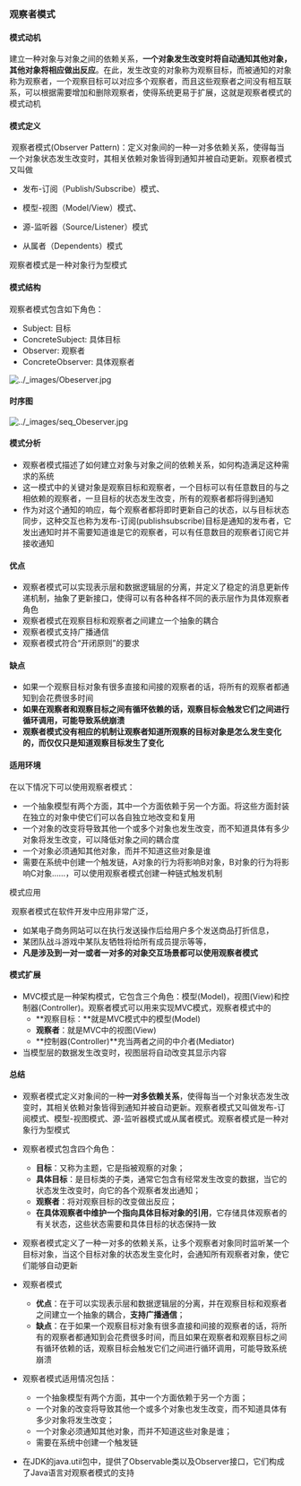 ### 观察者模式

#### 模式动机

​		建立一种对象与对象之间的依赖关系，**一个对象发生改变时将自动通知其他对象，其他对象将相应做出反应**。在此，发生改变的对象称为观察目标，而被通知的对象称为观察者，一个观察目标可以对应多个观察者，而且这些观察者之间没有相互联系，可以根据需要增加和删除观察者，使得系统更易于扩展，这就是观察者模式的模式动机



#### 模式定义

​		观察者模式(Observer Pattern)：定义对象间的一种一对多依赖关系，使得每当一个对象状态发生改变时，其相关依赖对象皆得到通知并被自动更新。观察者模式又叫做

- 发布-订阅（Publish/Subscribe）模式、

- 模型-视图（Model/View）模式、
- 源-监听器（Source/Listener）模式
- 从属者（Dependents）模式

观察者模式是一种对象行为型模式



#### 模式结构

观察者模式包含如下角色：

- Subject: 目标
- ConcreteSubject: 具体目标
- Observer: 观察者
- ConcreteObserver: 具体观察者

![../_images/Obeserver.jpg](https://design-patterns.readthedocs.io/zh_CN/latest/_images/Obeserver.jpg)





#### 时序图

![../_images/seq_Obeserver.jpg](https://design-patterns.readthedocs.io/zh_CN/latest/_images/seq_Obeserver.jpg)





#### 模式分析

- 观察者模式描述了如何建立对象与对象之间的依赖关系，如何构造满足这种需求的系统
- 这一模式中的关键对象是观察目标和观察者，一个目标可以有任意数目的与之相依赖的观察者，一旦目标的状态发生改变，所有的观察者都将得到通知
- 作为对这个通知的响应，每个观察者都将即时更新自己的状态，以与目标状态同步，这种交互也称为发布-订阅(publishsubscribe)目标是通知的发布者，它发出通知时并不需要知道谁是它的观察者，可以有任意数目的观察者订阅它并接收通知



#### 优点

- 观察者模式可以实现表示层和数据逻辑层的分离，并定义了稳定的消息更新传递机制，抽象了更新接口，使得可以有各种各样不同的表示层作为具体观察者角色
- 观察者模式在观察目标和观察者之间建立一个抽象的耦合
- 观察者模式支持广播通信
- 观察者模式符合“开闭原则”的要求

#### 缺点

- 如果一个观察目标对象有很多直接和间接的观察者的话，将所有的观察者都通知到会花费很多时间
- **如果在观察者和观察目标之间有循环依赖的话，观察目标会触发它们之间进行循环调用，可能导致系统崩溃**
- **观察者模式没有相应的机制让观察者知道所观察的目标对象是怎么发生变化的，而仅仅只是知道观察目标发生了变化**



#### 适用环境

在以下情况下可以使用观察者模式：

- 一个抽象模型有两个方面，其中一个方面依赖于另一个方面。将这些方面封装在独立的对象中使它们可以各自独立地改变和复用
- 一个对象的改变将导致其他一个或多个对象也发生改变，而不知道具体有多少对象将发生改变，可以降低对象之间的耦合度
- 一个对象必须通知其他对象，而并不知道这些对象是谁
- 需要在系统中创建一个触发链，A对象的行为将影响B对象，B对象的行为将影响C对象……，可以使用观察者模式创建一种链式触发机制



模式应用

​		观察者模式在软件开发中应用非常广泛，

- 如某电子商务网站可以在执行发送操作后给用户多个发送商品打折信息，
- 某团队战斗游戏中某队友牺牲将给所有成员提示等等，
- **凡是涉及到一对一或者一对多的对象交互场景都可以使用观察者模式**



#### 模式扩展

- MVC模式是一种架构模式，它包含三个角色：模型(Model)，视图(View)和控制器(Controller)。观察者模式可以用来实现MVC模式，观察者模式中的
  - **观察目标：**就是MVC模式中的模型(Model)
  - **观察者**：就是MVC中的视图(View)
  - **控制器(Controller)**充当两者之间的中介者(Mediator)
- 当模型层的数据发生改变时，视图层将自动改变其显示内容



#### 总结

- 观察者模式定义对象间的一种**一对多依赖关系**，使得每当一个对象状态发生改变时，其相关依赖对象皆得到通知并被自动更新。观察者模式又叫做发布-订阅模式、模型-视图模式、源-监听器模式或从属者模式。观察者模式是一种对象行为型模式
- 观察者模式包含四个角色：
  - **目标**：又称为主题，它是指被观察的对象；
  - **具体目标**：是目标类的子类，通常它包含有经常发生改变的数据，当它的状态发生改变时，向它的各个观察者发出通知；
  - **观察者**：将对观察目标的改变做出反应；
  - **在具体观察者中维护一个指向具体目标对象的引用**，它存储具体观察者的有关状态，这些状态需要和具体目标的状态保持一致



- 观察者模式定义了一种一对多的依赖关系，让多个观察者对象同时监听某一个目标对象，当这个目标对象的状态发生变化时，会通知所有观察者对象，使它们能够自动更新



- 观察者模式
  - **优点**：在于可以实现表示层和数据逻辑层的分离，并在观察目标和观察者之间建立一个抽象的耦合，**支持广播通信**；
  - **缺点**：在于如果一个观察目标对象有很多直接和间接的观察者的话，将所有的观察者都通知到会花费很多时间，而且如果在观察者和观察目标之间有循环依赖的话，观察目标会触发它们之间进行循环调用，可能导致系统崩溃



- 观察者模式适用情况包括：
  - 一个抽象模型有两个方面，其中一个方面依赖于另一个方面；
  - 一个对象的改变将导致其他一个或多个对象也发生改变，而不知道具体有多少对象将发生改变；
  - 一个对象必须通知其他对象，而并不知道这些对象是谁；
  - 需要在系统中创建一个触发链



- 在JDK的java.util包中，提供了Observable类以及Observer接口，它们构成了Java语言对观察者模式的支持

